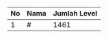 | No | Nama            | Jumlah Level |
|----|-----------------|--------------|
| 1  | #    |    1461        |
